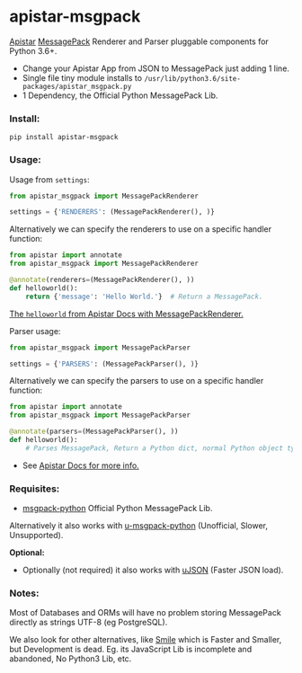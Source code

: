 # apistar-msgpack

[Apistar](https://github.com/encode/apistar) [MessagePack](https://msgpack.org) Renderer and Parser pluggable components for Python 3.6+.

- Change your Apistar App from JSON to MessagePack just adding 1 line.
- Single file tiny module installs to `/usr/lib/python3.6/site-packages/apistar_msgpack.py`
- 1 Dependency, the Official Python MessagePack Lib.


### Install:

```
pip install apistar-msgpack
```


### Usage:

Usage from `settings`:
```python
from apistar_msgpack import MessagePackRenderer

settings = {'RENDERERS': (MessagePackRenderer(), )}
```

Alternatively we can specify the renderers to use on a specific handler function:

```python
from apistar import annotate
from apistar_msgpack import MessagePackRenderer

@annotate(renderers=(MessagePackRenderer(), ))
def helloworld():
    return {'message': 'Hello World.'}  # Return a MessagePack.

```

[The `helloworld` from Apistar Docs with MessagePackRenderer.](https://github.com/juancarlospaco/apistar-msgpack/blob/master/app.py)


Parser usage:
```python
from apistar_msgpack import MessagePackParser

settings = {'PARSERS': (MessagePackParser(), )}
```

Alternatively we can specify the parsers to use on a specific handler function:
```python
from apistar import annotate
from apistar_msgpack import MessagePackParser

@annotate(parsers=(MessagePackParser(), ))
def helloworld():
    # Parses MessagePack, Return a Python dict, normal Python object types.
```

- See [Apistar Docs for more info.](https://github.com/encode/apistar#configuring-the-installed-renderers)


### Requisites:

- [msgpack-python](https://github.com/msgpack/msgpack-python) Official Python MessagePack Lib.

Alternatively it also works with [u-msgpack-python](https://github.com/vsergeev/u-msgpack-python) (Unofficial, Slower, Unsupported).

**Optional:**

- Optionally (not required) it also works with [uJSON](https://github.com/esnme/ultrajson#ultrajson) (Faster JSON load).


### Notes:

Most of Databases and ORMs will have no problem storing MessagePack directly as strings UTF-8 (eg PostgreSQL).

We also look for other alternatives, like [Smile](https://github.com/FasterXML/smile-format-specification) which is Faster and Smaller, but Development is dead.
Eg. its JavaScript Lib is incomplete and abandoned, No Python3 Lib, etc.
